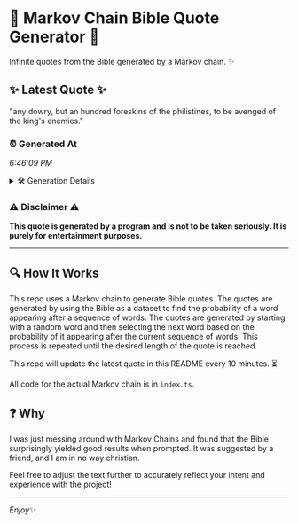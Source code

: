 # 📖 Markov Chain Bible Quote Generator 📖

Infinite quotes from the Bible generated by a Markov chain. ✨

## ✨ Latest Quote ✨
"any dowry, but an hundred foreskins of the philistines, to be avenged of the king's enemies."

### ⏰ Generated At
*6:46:09 PM*

<details>
    <summary>🛠️ Generation Details</summary>
    <p>
        <strong>🌱 Seed:</strong> any<br>
        <strong>🔄 Iterations:</strong> 15<br>
        <strong>📜 Context History:</strong><br>[ any ]: dowry,<br>[ any, dowry, ]: but<br>[ any, dowry,, but ]: an<br>[ any, dowry,, but, an ]: hundred<br>[ any, dowry,, but, an, hundred ]: foreskins<br>[ any, dowry,, but, an, hundred, foreskins ]: of<br>[ dowry,, but, an, hundred, foreskins, of ]: the<br>[ but, an, hundred, foreskins, of, the ]: philistines,<br>[ an, hundred, foreskins, of, the, philistines, ]: to<br>[ hundred, foreskins, of, the, philistines,, to ]: be<br>[ foreskins, of, the, philistines,, to, be ]: avenged<br>[ of, the, philistines,, to, be, avenged ]: of<br>[ the, philistines,, to, be, avenged, of ]: the<br>[ philistines,, to, be, avenged, of, the ]: king's<br>[ to, be, avenged, of, the, king's ]: enemies.<br>
    </p>
</details>

### ⚠️ Disclaimer ⚠️
**This quote is generated by a program and is not to be taken seriously. It is purely for entertainment purposes.**

---

## 🔍 How It Works

This repo uses a Markov chain to generate Bible quotes. The quotes are generated by using the Bible as a dataset to find the probability of a word appearing after a sequence of words. The quotes are generated by starting with a random word and then selecting the next word based on the probability of it appearing after the current sequence of words. This process is repeated until the desired length of the quote is reached.

This repo will update the latest quote in this README every 10 minutes. ⏳

All code for the actual Markov chain is in `index.ts`.

## ❓ Why

I was just messing around with Markov Chains and found that the Bible surprisingly yielded good results when prompted. 
It was suggested by a friend, and I am in no way christian.

Feel free to adjust the text further to accurately reflect your intent and experience with the project!

---

*Enjoy*✨
